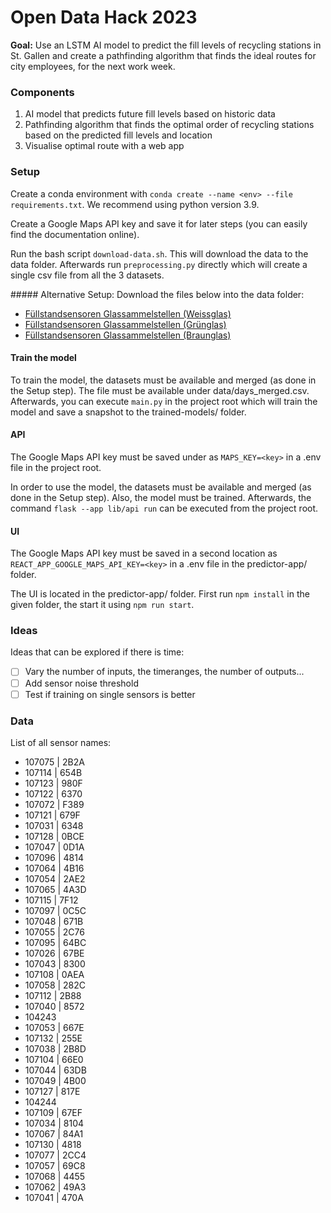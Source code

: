 # Open Data Hack 2023

**Goal:** Use an LSTM AI model to predict the fill levels of recycling stations in St. Gallen
and create a pathfinding algorithm that finds the ideal routes for city employees, for the next work week.

### Components

1) AI model that predicts future fill levels based on historic data
2) Pathfinding algorithm that finds the optimal order of recycling stations based on the predicted fill levels and location
3) Visualise optimal route with a web app

### Setup
Create a conda environment with `conda create --name <env> --file requirements.txt`. We recommend using python version 3.9.

Create a Google Maps API key and save it for later steps (you can easily find the documentation online).

Run the bash script `download-data.sh`. This will download the data to the data folder. Afterwards run `preprocessing.py` directly which will create a single csv file from all the 3 datasets.

##### Alternative Setup:
Download the files below into the data folder: 
- [Füllstandsensoren Glassammelstellen (Weissglas)](https://www.daten.stadt.sg.ch/explore/dataset/fuellstandsensoren-glassammelstellen-weissglas/table/?disjunctive.device_id&disjunctive.name)
- [Füllstandsensoren Glassammelstellen (Grünglas)](https://www.daten.stadt.sg.ch/explore/dataset/fuellstandsensoren-glassammelstellen-gruenglas/table/?disjunctive.device_id&disjunctive.name)
- [Füllstandsensoren Glassammelstellen (Braunglas)](https://www.daten.stadt.sg.ch/explore/dataset/fuellstandsensoren-glassammelstellen-braunglas/table/?disjunctive.device_id&disjunctive.name)

#### Train the model
To train the model, the datasets must be available and merged (as done in the Setup step). The file must be available under data/days_merged.csv. Afterwards, you can execute `main.py` in the project root which will train the model and save a snapshot to the trained-models/ folder.

#### API
The Google Maps API key must be saved under as `MAPS_KEY=<key>` in a .env file in the project root.

In order to use the model, the datasets must be available and merged (as done in the Setup step). Also, the model must be trained. Afterwards, the command `flask --app lib/api run` can be executed from the project root. 

#### UI
The Google Maps API key must be saved in a second location as `REACT_APP_GOOGLE_MAPS_API_KEY=<key>` in a .env file in the predictor-app/ folder.

The UI is located in the predictor-app/ folder. First run `npm install` in the given folder, the start it using `npm run start`.

### Ideas
Ideas that can be explored if there is time:
- [ ] Vary the number of inputs, the timeranges, the number of outputs...
- [ ] Add sensor noise threshold
- [ ] Test if training on single sensors is better

### Data
List of all sensor names:
- 107075 | 2B2A
- 107114 | 654B
- 107123 | 980F
- 107122 | 6370
- 107072 | F389
- 107121 | 679F
- 107031 | 6348
- 107128 | 0BCE
- 107047 | 0D1A
- 107096 | 4814
- 107064 | 4B16
- 107054 | 2AE2
- 107065 | 4A3D
- 107115 | 7F12
- 107097 | 0C5C
- 107048 | 671B
- 107055 | 2C76
- 107095 | 64BC
- 107026 | 67BE
- 107043 | 8300
- 107108 | 0AEA
- 107058 | 282C
- 107112 | 2B88
- 107040 | 8572
- 104243
- 107053 | 667E
- 107132 | 255E
- 107038 | 2B8D
- 107104 | 66E0
- 107044 | 63DB
- 107049 | 4B00
- 107127 | 817E
- 104244
- 107109 | 67EF
- 107034 | 8104
- 107067 | 84A1
- 107130 | 4818
- 107077 | 2CC4
- 107057 | 69C8
- 107068 | 4455
- 107062 | 49A3
- 107041 | 470A
